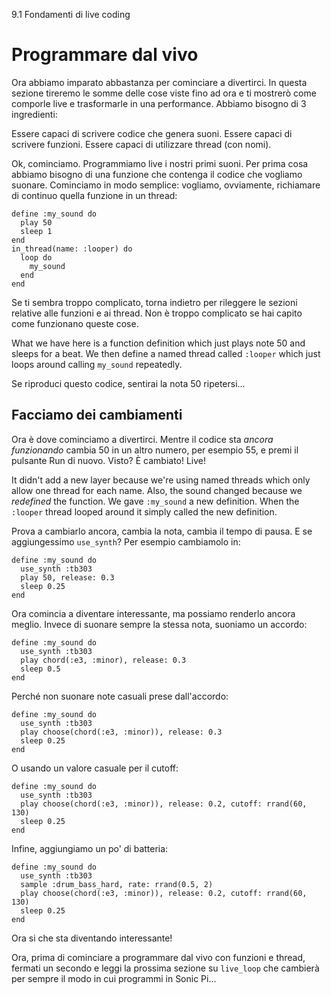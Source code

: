 9.1 Fondamenti di live coding

# Programmare dal vivo

Ora abbiamo imparato abbastanza per cominciare a divertirci. In questa sezione tireremo le somme delle cose viste fino ad ora e ti mostrerò come comporle live e trasformarle in una performance. Abbiamo bisogno di 3 ingredienti:

Essere capaci di scrivere codice che genera suoni.
Essere capaci di scrivere funzioni.
Essere capaci di utilizzare thread (con nomi).

Ok, cominciamo. Programmiamo live i nostri primi suoni. Per prima cosa abbiamo bisogno di una funzione che contenga il codice che vogliamo suonare. Cominciamo in modo semplice: vogliamo, ovviamente, richiamare di continuo quella funzione in un thread:

```
define :my_sound do
  play 50
  sleep 1
end
in_thread(name: :looper) do
  loop do
    my_sound
  end
end
```

Se ti sembra troppo complicato, torna indietro per rileggere le sezioni relative alle funzioni e ai thread. Non è troppo complicato se hai capito come funzionano queste cose.

What we have here is a function definition which just plays note 50 and sleeps for a beat. We then define a named thread called `:looper` which just loops around calling `my_sound` repeatedly.

Se riproduci questo codice, sentirai la nota 50 ripetersi...

## Facciamo dei cambiamenti

Ora è dove cominciamo a divertirci. Mentre il codice sta *ancora funzionando* cambia 50 in un altro numero, per esempio 55, e premi il pulsante Run di nuovo. Visto? È cambiato! Live!

It didn't add a new layer because we're using named threads which only allow one thread for each name. Also, the sound changed because we *redefined* the function. We gave `:my_sound` a new definition. When the `:looper` thread looped around it simply called the new definition.

Prova a cambiarlo ancora, cambia la nota, cambia il tempo di pausa. E se aggiungessimo `use_synth`? Per esempio cambiamolo in:

```
define :my_sound do
  use_synth :tb303
  play 50, release: 0.3
  sleep 0.25
end
```

Ora comincia a diventare interessante, ma possiamo renderlo ancora meglio. Invece di suonare sempre la stessa nota, suoniamo un accordo:

```
define :my_sound do
  use_synth :tb303
  play chord(:e3, :minor), release: 0.3
  sleep 0.5
end
```

Perché non suonare note casuali prese dall'accordo:

```
define :my_sound do
  use_synth :tb303
  play choose(chord(:e3, :minor)), release: 0.3
  sleep 0.25
end
```

O usando un valore casuale per il cutoff:

```
define :my_sound do
  use_synth :tb303
  play choose(chord(:e3, :minor)), release: 0.2, cutoff: rrand(60, 130)
  sleep 0.25
end
```

Infine, aggiungiamo un po' di batteria:

```
define :my_sound do
  use_synth :tb303
  sample :drum_bass_hard, rate: rrand(0.5, 2)
  play choose(chord(:e3, :minor)), release: 0.2, cutoff: rrand(60, 130)
  sleep 0.25
end
```

Ora si che sta diventando interessante!

Ora, prima di cominciare a programmare dal vivo con funzioni e thread, fermati un secondo e leggi la prossima sezione su `live_loop` che cambierà per sempre il modo in cui programmi in Sonic Pi...
